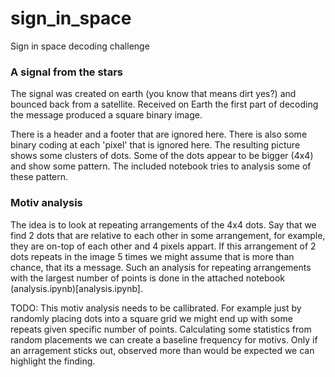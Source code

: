 # sign_in_space

Sign in space decoding challenge


### A signal from the stars

The signal was created on earth (you know that means dirt yes?) and bounced back from a satellite. Received on Earth the first part of decoding the message produced a square binary image.

There is a header and a footer that are ignored here. There is also some binary coding at each 'pixel' that is ignored here. The resulting picture shows some clusters of dots. Some of the dots appear to be bigger (4x4) and show some pattern. The included notebook tries to analysis some of these pattern.

### Motiv analysis

The idea is to look at repeating arrangements of the 4x4 dots. Say that we find 2 dots that are relative to each other in some arrangement, for example, they are on-top of each other and 4 pixels appart. If this arrangement of 2 dots repeats in the image 5 times we might assume that is more than chance, that its a message. Such an analysis for repeating arrangements with the largest number of points is done in the attached notebook (analysis.ipynb)[analysis.ipynb].

TODO: This motiv analysis needs to be callibrated. For example just by randomly placing dots into a square grid we might end up with some repeats given specific number of points. Calculating some statistics from random placements we can create a baseline frequency for motivs. Only if an arragement sticks out, observed more than would be expected we can highlight the finding.

